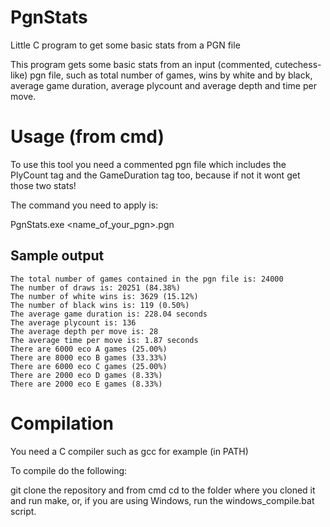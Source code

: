 # PgnStats
Little C program to get some basic stats from a PGN file

This program gets some basic stats from an input (commented, cutechess-like) pgn file, such as total number of games, wins by white and by black, average game duration, average plycount and average depth and time per move.

# Usage (from cmd)

To use this tool you need a commented pgn file which includes the PlyCount tag and the GameDuration tag too, because if not it wont get those two stats!

The command you need to apply is:<p>

PgnStats.exe <name_of_your_pgn>.pgn

## Sample output 

```
The total number of games contained in the pgn file is: 24000
The number of draws is: 20251 (84.38%)
The number of white wins is: 3629 (15.12%)
The number of black wins is: 119 (0.50%)
The average game duration is: 228.04 seconds
The average plycount is: 136
The average depth per move is: 28
The average time per move is: 1.87 seconds 
There are 6000 eco A games (25.00%)
There are 8000 eco B games (33.33%)
There are 6000 eco C games (25.00%)
There are 2000 eco D games (8.33%)
There are 2000 eco E games (8.33%)
```

# Compilation

You need a C compiler such as gcc for example (in PATH)

To compile do the following:

git clone the repository and from cmd cd to the folder where you cloned it and run make, or, if you are using Windows, run the windows_compile.bat script.


